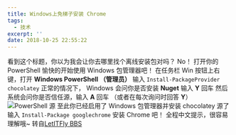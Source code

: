 ```yaml
---
title: Windows上免梯子安装 Chrome
tags:
  - 技术
excerpt: ''
date: 2018-10-25 22:55:22
---
```


看到这个标题，你以为我会让你去哪里找个离线安装包对吗？ No！ 打开你的 PowerShell 愉快的开始使用 Windows 包管理器吧！ 在任务栏 Win 按钮上右键，打开 **Windows PowerShell （管理员）** 输入 `Install-PackageProvider chocolatey` 正常的情况下， Windows 会问你是否安装 **Nuget** 输入 **Y** 回车 然后系统会问你是否信任源，输入 **A** 回车 （或者在每次询问时回答 **Y**） ![PowerShell 源](https://i.loli.net/2017/09/14/59ba2439e88f7.png) 至此你已经启用了 Windows 包管理器并安装 chocolatey 源了 输入 `Install-Package googlechrome` 安装 Chrome 吧！ 全程中文提示，很容易理解哦~ 转自[LetITFly BBS](https://bbs.letitfly.me/d/19 "LetITFly BBS")